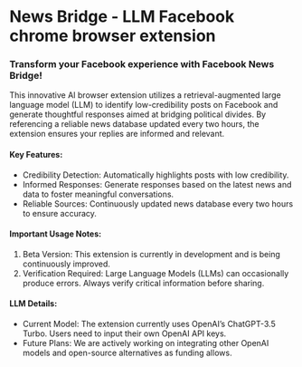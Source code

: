 # News Bridge - LLM Facebook chrome browser extension

<h3>Transform your Facebook experience with Facebook News Bridge!</h3> 

<p>This innovative AI browser extension utilizes a retrieval-augmented large language model (LLM) to identify low-credibility posts on Facebook and generate thoughtful responses aimed at bridging political divides. By referencing a reliable news database updated every two hours, the extension ensures your replies are informed and relevant.</p>

<h4>Key Features:</h4>
<ul>
  <li>Credibility Detection: Automatically highlights posts with low credibility.</li>
  <li>Informed Responses: Generate responses based on the latest news and data to foster meaningful conversations.
  <li>Reliable Sources: Continuously updated news database every two hours to ensure accuracy.</li>
</ul>
<h4>Important Usage Notes:</h4>
<ol>
<li>Beta Version: This extension is currently in development and is being continuously improved.</li>
<li>Verification Required: Large Language Models (LLMs) can occasionally produce errors. Always verify critical information before sharing.</li>
</ol>  
<h4>LLM Details:</h4>
<ul>
<li>Current Model: The extension currently uses OpenAI’s ChatGPT-3.5 Turbo. Users need to input their own OpenAI API keys.</li>
<li>Future Plans: We are actively working on integrating other OpenAI models and open-source alternatives as funding allows.</li>
</ul>






